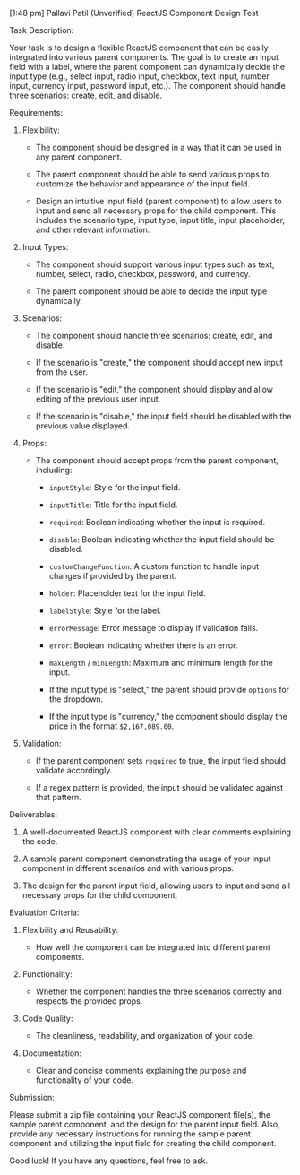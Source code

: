 [1:48 pm] Pallavi Patil (Unverified)
ReactJS Component Design Test

Task Description:

Your task is to design a flexible ReactJS component that can be easily integrated into various parent components. The goal is to create an input field with a label, where the parent component can dynamically decide the input type (e.g., select input, radio input, checkbox, text input, number input, currency input, password input, etc.). The component should handle three scenarios: create, edit, and disable.
 
Requirements:

1. Flexibility:

   - The component should be designed in a way that it can be used in any parent component.

   - The parent component should be able to send various props to customize the behavior and appearance of the input field.

   - Design an intuitive input field (parent component) to allow users to input and send all necessary props for the child component. This includes the scenario type, input type, input title, input placeholder, and other relevant information.

2. Input Types:

   - The component should support various input types such as text, number, select, radio, checkbox, password, and currency.

   - The parent component should be able to decide the input type dynamically.

3. Scenarios:

   - The component should handle three scenarios: create, edit, and disable.

   - If the scenario is "create," the component should accept new input from the user.

   - If the scenario is "edit," the component should display and allow editing of the previous user input.

   - If the scenario is "disable," the input field should be disabled with the previous value displayed.

4. Props:

   - The component should accept props from the parent component, including:

     - `inputStyle`: Style for the input field.

     - `inputTitle`: Title for the input field.

     - `required`: Boolean indicating whether the input is required.

     - `disable`: Boolean indicating whether the input field should be disabled.

     - `customChangeFunction`: A custom function to handle input changes if provided by the parent.

     - `holder`: Placeholder text for the input field.

     - `labelStyle`: Style for the label.

     - `errorMessage`: Error message to display if validation fails.

     - `error`: Boolean indicating whether there is an error.

     - `maxLength` / `minLength`: Maximum and minimum length for the input.

     - If the input type is "select," the parent should provide `options` for the dropdown.

     - If the input type is "currency," the component should display the price in the format `$2,167,089.00`.

5. Validation:

   - If the parent component sets `required` to true, the input field should validate accordingly.

   - If a regex pattern is provided, the input should be validated against that pattern.
 
Deliverables:

1. A well-documented ReactJS component with clear comments explaining the code.

2. A sample parent component demonstrating the usage of your input component in different scenarios and with various props.

3. The design for the parent input field, allowing users to input and send all necessary props for the child component.
 
Evaluation Criteria:

1. Flexibility and Reusability:

   - How well the component can be integrated into different parent components.

2. Functionality:

   - Whether the component handles the three scenarios correctly and respects the provided props.

3. Code Quality:

   - The cleanliness, readability, and organization of your code.

4. Documentation:

   - Clear and concise comments explaining the purpose and functionality of your code.
 
Submission:

Please submit a zip file containing your ReactJS component file(s), the sample parent component, and the design for the parent input field. Also, provide any necessary instructions for running the sample parent component and utilizing the input field for creating the child component.
 
Good luck! If you have any questions, feel free to ask.